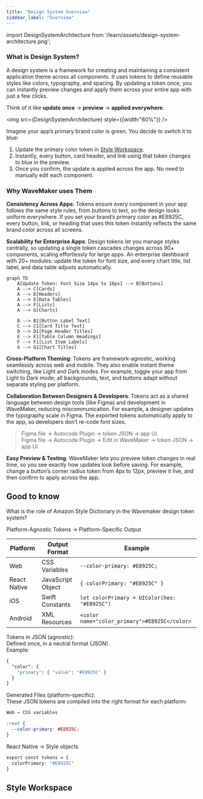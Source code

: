 ```yaml
---
title: "Design System Overview"
sidebar_label: "Overview"
---
```


import DesignSystemArchitecture from '/learn/assets/design-system-architecture.png';

### What is Design System?

A design system is a framework for creating and maintaining a consistent application theme across all components. It uses tokens to define reusable styles like colors, typography, and spacing. By updating a token once, you can instantly preview changes and apply them across your entire app with just a few clicks.

Think of it like **update once** → **preview** → **applied everywhere**.

<img src={DesignSystemArchitecture} style={{width:"60%"}} />


Imagine your app’s primary brand color is green. You decide to switch it to blue:

1. Update the primary color token in [Style Workspace](#).
2. Instantly, every button, card header, and link using that token changes to blue in the preview.
3. Once you confirm, the update is applied across the app. No need to manually edit each component.

### Why WaveMaker uses Them

**Consistency Across Apps**: Tokens ensure every component in your app follows the same style rules, from buttons to text, so the design looks uniform everywhere. If you set your brand’s primary color as #E8925C, every button, link, or heading that uses this token instantly reflects the same brand color across all screens.

**Scalability for Enterprise Apps**: Design tokens let you manage styles centrally, so updating a single token cascades changes across 90+ components, scaling effortlessly for large apps. An enterprise dashboard with 20+ modules: update the token for font size, and every chart title, list label, and data table adjusts automatically. 

```mermaid
graph TD
    A[Update Token: Font Size 14px to 16px] --> B[Buttons]
    A --> C[Cards]
    A --> D[Headers]
    A --> E[Data Tables]
    A --> F[Lists]
    A --> G[Charts]

    B --> B1[Button Label Text]
    C --> C1[Card Title Text]
    D --> D1[Page Header Titles]
    E --> E1[Table Column Headings]
    F --> F1[List Item Labels]
    G --> G1[Chart Titles]
```

**Cross-Platform Theming**: Tokens are framework-agnostic, working seamlessly across web and mobile. They also enable instant theme switching, like Light and Dark modes. For example, toggle your app from Light to Dark mode; all backgrounds, text, and buttons adapt without separate styling per platform.

**Collaboration Between Designers & Developers**: Tokens act as a shared language between design tools (like Figma) and development in WaveMaker, reducing miscommunication. For example, a designer updates the typography scale in Figma. The exported tokens automatically apply to the app, so developers don’t re-code font sizes.

> Figma file → Autocode Plugin → token JSON → app UI.  
> Figma file → Autocode Plugin → Edit in WaveMaker → token JSON → app UI

**Easy Preview & Testing**: WaveMaker lets you preview token changes in real time, so you see exactly how updates look before saving. For example, change a button’s corner radius token from 4px to 12px, preview it live, and then confirm to apply across the app.


## Good to know

What is the role of Amazon Style Dictionary in the Wavemaker design token system?

Platform-Agnostic Tokens → Platform-Specific Output


| Platform     | Output Format     | Example                                       |
| ------------ | ----------------- | --------------------------------------------- |
| Web          | CSS Variables     | `--color-primary: #E8925C;`                   |
| React Native | JavaScript Object | `{ colorPrimary: "#E8925C" }`                 |
| iOS          | Swift Constants   | `let colorPrimary = UIColor(hex: "#E8925C")`  |
| Android      | XML Resources     | `<color name="color_primary">#E8925C</color>` |

Tokens in JSON (agnostic):  
Defined once, in a neutral format (JSON).  
Example:

```css
{
  "color": {
    "primary": { "value": "#E8925C" }
  }
}
```

Generated Files (platform-specific):  
These JSON tokens are compiled into the right format for each platform:  

```css
Web → CSS variables

:root {
  --color-primary: #E8925C;
}
```

React Native → Style objects

```css
export const tokens = {
  colorPrimary: "#E8925C"
}
```




## Style Workspace

